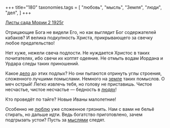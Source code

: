 +++
title="180"
taxonomies.tags = [
 "любовь",
 "мысль",
 "Земля",
 "люди",
 "дел",
]
+++

[Листы сада Мории 2 1925г](/agni/1925)

Отрицающие Бога не видели Его, но как выглядит Бог содержателей кабаков? И велика подкупность Христа, прикрывающего за свечку любое предательство!   

Нет хуже, нежели свеча подлости. Не нуждается Христос в таких почитателях, ибо свечи их коптят одеяние. Не отмыть водам Иордана и Урдара следы таких приношений.   

Какое [дело](/tags/дел) до этих подлых? Но они пытаются отринуть углы строения, сложенного лучшими помыслами. Немного на [земле](/tags/Земля) таких помыслов. О меч острый! Легко извлечь тебя, но голову не приставишь. Чистое несчастье, чистое несчастье — бедность в [людях](/tags/люди)!   

Кто проведёт по тайге? Новые Иваны малолетние!   

Особенно не [люблю](/tags/любовь) уже сложенное грязнить. Нам с вами не бельё стирать, но дальше идти. Ведь богатство приготовлено, зачем подгрызать устои? Пусть за [мыслями](/tags/мысль) следят.   

